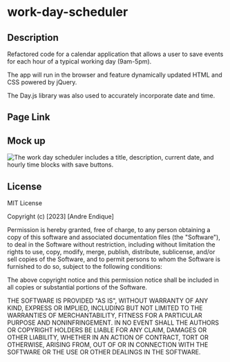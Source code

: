 # work-day-scheduler

## Description

Refactored code for a calendar application that allows a user to save events for each hour of a typical working day (9am-5pm).

The app will run in the browser and feature dynamically updated HTML and CSS powered by jQuery.

The Day.js library was also used to accurately incorporate date and time.

## Page Link

<!-- insert page link here -->

## Mock up

![The work day scheduler includes a title, description, current date, and hourly time blocks with save buttons.](./assets/work%20day%20scheduler%20mock-up.png)

## License

MIT License

Copyright (c) [2023] [Andre Endique]

Permission is hereby granted, free of charge, to any person obtaining a copy
of this software and associated documentation files (the "Software"), to deal
in the Software without restriction, including without limitation the rights
to use, copy, modify, merge, publish, distribute, sublicense, and/or sell
copies of the Software, and to permit persons to whom the Software is
furnished to do so, subject to the following conditions:

The above copyright notice and this permission notice shall be included in all
copies or substantial portions of the Software.

THE SOFTWARE IS PROVIDED "AS IS", WITHOUT WARRANTY OF ANY KIND, EXPRESS OR
IMPLIED, INCLUDING BUT NOT LIMITED TO THE WARRANTIES OF MERCHANTABILITY,
FITNESS FOR A PARTICULAR PURPOSE AND NONINFRINGEMENT. IN NO EVENT SHALL THE
AUTHORS OR COPYRIGHT HOLDERS BE LIABLE FOR ANY CLAIM, DAMAGES OR OTHER
LIABILITY, WHETHER IN AN ACTION OF CONTRACT, TORT OR OTHERWISE, ARISING FROM,
OUT OF OR IN CONNECTION WITH THE SOFTWARE OR THE USE OR OTHER DEALINGS IN THE
SOFTWARE.
